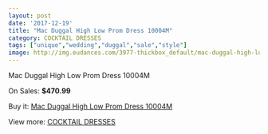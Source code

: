 ```yaml
---
layout: post
date: '2017-12-19'
title: "Mac Duggal High Low Prom Dress 10004M"
category: COCKTAIL DRESSES
tags: ["unique","wedding","duggal","sale","style"]
image: http://img.eudances.com/3977-thickbox_default/mac-duggal-high-low-prom-dress-10004m.jpg
---
```

Mac Duggal High Low Prom Dress 10004M

On Sales: **$470.99**
<a href="https://www.eudances.com/en/cocktail-dresses/1328-mac-duggal-high-low-prom-dress-10004m.html"><amp-img layout="responsive" width="600" height="600" src="//img.eudances.com/3977-thickbox_default/mac-duggal-high-low-prom-dress-10004m.jpg" alt="Mac Duggal High Low Prom Dress 10004M 0" /></a>
<a href="https://www.eudances.com/en/cocktail-dresses/1328-mac-duggal-high-low-prom-dress-10004m.html"><amp-img layout="responsive" width="600" height="600" src="//img.eudances.com/3979-thickbox_default/mac-duggal-high-low-prom-dress-10004m.jpg" alt="Mac Duggal High Low Prom Dress 10004M 1" /></a>
<a href="https://www.eudances.com/en/cocktail-dresses/1328-mac-duggal-high-low-prom-dress-10004m.html"><amp-img layout="responsive" width="600" height="600" src="//img.eudances.com/3978-thickbox_default/mac-duggal-high-low-prom-dress-10004m.jpg" alt="Mac Duggal High Low Prom Dress 10004M 2" /></a>

Buy it: [Mac Duggal High Low Prom Dress 10004M](https://www.eudances.com/en/cocktail-dresses/1328-mac-duggal-high-low-prom-dress-10004m.html "Mac Duggal High Low Prom Dress 10004M")

View more: [COCKTAIL DRESSES](https://www.eudances.com/en/14-cocktail-dresses "COCKTAIL DRESSES")